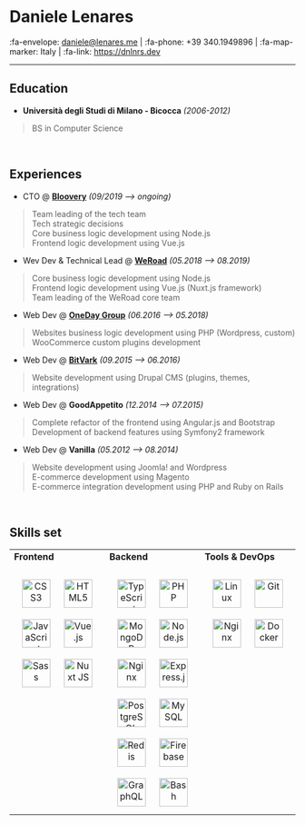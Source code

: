 # Daniele Lenares

:fa-envelope: daniele@lenares.me | :fa-phone: +39 340.1949896 | :fa-map-marker: Italy | :fa-link: https://dnlnrs.dev

---

## Education
- **Università degli Studi di Milano - Bicocca** _(2006-2012)_
> BS in Computer Science

<br>

## Experiences
- CTO @ **[Bloovery](https://bloovery.com)** _(09/2019 --> ongoing)_
> Team leading of the tech team  
> Tech strategic decisions  
> Core business logic development using Node.js  
> Frontend logic development using Vue.js  

- Wev Dev & Technical Lead @ **[WeRoad](https://www.weroad.it)** _(05.2018 --> 08.2019)_
> Core business logic development using Node.js  
> Frontend logic development using Vue.js (Nuxt.js framework)  
> Team leading of the WeRoad core team  

- Web Dev @ **[OneDay Group](https://www.onedaygroup.it)** _(06.2016 --> 05.2018)_
> Websites business logic development using PHP (Wordpress, custom)  
> WooCommerce custom plugins development  

- Web Dev @ **[BitVark](https://bitvark.it)** _(09.2015 --> 06.2016)_
> Website development using Drupal CMS (plugins, themes, integrations)

- Web Dev @ **GoodAppetito** _(12.2014 --> 07.2015)_
> Complete refactor of the frontend using Angular.js and Bootstrap  
> Development of backend features using Symfony2 framework

- Web Dev @ **Vanilla** _(05.2012 --> 08.2014)_
> Website development using Joomla! and Wordpress  
> E-commerce development using Magento  
> E-commerce integration development using PHP and Ruby on Rails

<br>

## Skills set
<table><tr><td valign="top" width="33%">
<b>Frontend</b>
    <br>
  <br>
<div align="center">  
<img style="margin: 10px" src="https://profilinator.rishav.dev/skills-assets/css3-original-wordmark.svg" alt="CSS3" height="50" />  
<img style="margin: 10px" src="https://profilinator.rishav.dev/skills-assets/html5-original-wordmark.svg" alt="HTML5" height="50" />  
<img style="margin: 10px" src="https://profilinator.rishav.dev/skills-assets/javascript-original.svg" alt="JavaScript" height="50" />  
<img style="margin: 10px" src="https://profilinator.rishav.dev/skills-assets/vuejs-original-wordmark.svg" alt="Vue.js" height="50" />  
<img style="margin: 10px" src="https://profilinator.rishav.dev/skills-assets/sass-original.svg" alt="Sass" height="50" />  
<img style="margin: 10px" src="https://profilinator.rishav.dev/skills-assets/nuxt.png" alt="Nuxt JS" height="50" />  
</div>

</td><td valign="top" width="33%">
<b>Backend</b>
    <br>
  <br>
<div align="center">  
<img style="margin: 10px" src="https://profilinator.rishav.dev/skills-assets/typescript-original.svg" alt="TypeScript" height="50" />  
<img style="margin: 10px" src="https://profilinator.rishav.dev/skills-assets/php-original.svg" alt="PHP" height="50" />  
<img style="margin: 10px" src="https://profilinator.rishav.dev/skills-assets/mongodb-original-wordmark.svg" alt="MongoDB" height="50" />  
<img style="margin: 10px" src="https://profilinator.rishav.dev/skills-assets/nodejs-original-wordmark.svg" alt="Node.js" height="50" />  
<img style="margin: 10px" src="https://profilinator.rishav.dev/skills-assets/nginx-original.svg" alt="Nginx" height="50" />  
<img style="margin: 10px" src="https://profilinator.rishav.dev/skills-assets/express-original-wordmark.svg" alt="Express.js" height="50" />  
<img style="margin: 10px" src="https://profilinator.rishav.dev/skills-assets/postgresql-original-wordmark.svg" alt="PostgreSQL" height="50" />  
<img style="margin: 10px" src="https://profilinator.rishav.dev/skills-assets/mysql-original-wordmark.svg" alt="MySQL" height="50" />  
<img style="margin: 10px" src="https://profilinator.rishav.dev/skills-assets/redis-original-wordmark.svg" alt="Redis" height="50" />  
<img style="margin: 10px" src="https://profilinator.rishav.dev/skills-assets/firebase.png" alt="Firebase" height="50" />  
<img style="margin: 10px" src="https://profilinator.rishav.dev/skills-assets/graphql.png" alt="GraphQL" height="50" />  
<img style="margin: 10px" src="https://profilinator.rishav.dev/skills-assets/gnu_bash-icon.svg" alt="Bash" height="50" />  
</div>

</td><td valign="top" width="33%">
<b>Tools & DevOps</b>
  <br>
  <br>
<div align="center">  
<img style="margin: 10px" src="https://profilinator.rishav.dev/skills-assets/linux-original.svg" alt="Linux" height="50" />  
<img style="margin: 10px" src="https://profilinator.rishav.dev/skills-assets/git-scm-icon.svg" alt="Git" height="50" />  
<img style="margin: 10px" src="https://profilinator.rishav.dev/skills-assets/nginx-original.svg" alt="Nginx" height="50" />  
<img style="margin: 10px" src="https://profilinator.rishav.dev/skills-assets/docker-original-wordmark.svg" alt="Docker" height="50" />  
</div>

</td></tr></table>
